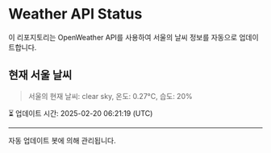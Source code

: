 
# Weather API Status

이 리포지토리는 OpenWeather API를 사용하여 서울의 날씨 정보를 자동으로 업데이트합니다.

## 현재 서울 날씨
> 서울의 현재 날씨: clear sky, 온도: 0.27°C, 습도: 20%

⏳ 업데이트 시간: 2025-02-20 06:21:19 (UTC)

---
자동 업데이트 봇에 의해 관리됩니다.
